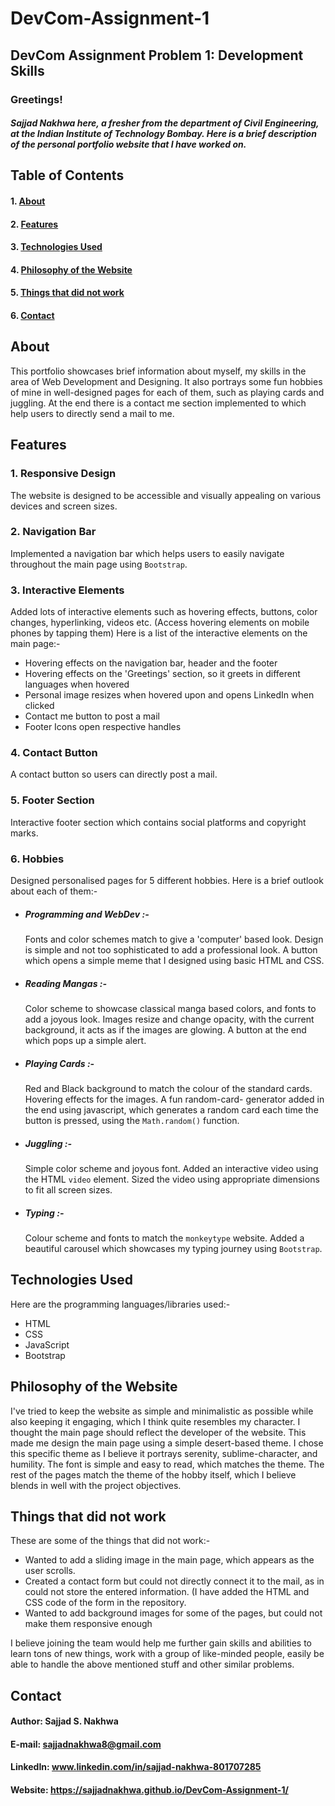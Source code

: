 # DevCom-Assignment-1
## DevCom Assignment Problem 1: Development Skills
### Greetings!
##### Sajjad Nakhwa here, a fresher from the department of Civil Engineering, at the Indian Institute of Technology Bombay. Here is a brief description of the personal portfolio website that I have worked on.

## Table of Contents 
#### 1. [About](#about)
#### 2. [Features](#features)
#### 3. [Technologies Used](#technologies-used)
#### 4. [Philosophy of the Website](#philosophy-of-the-website)
#### 5. [Things that did not work](#things-that-did-not-work)
#### 6. [Contact](#contact)

## About 
This portfolio showcases brief information about myself, my skills in the area of Web Development and Designing. It also portrays some fun hobbies of mine in well-designed pages for each of them, such as playing cards and juggling. At the end there is a contact me section implemented to which help users to directly send a mail to me. 
## Features
### 1. Responsive Design
The website is designed to be accessible and visually appealing on various devices and screen sizes.
### 2. Navigation Bar
Implemented a navigation bar which helps users to easily navigate throughout the main page using `Bootstrap`.
### 3. Interactive Elements
Added lots of interactive elements such as hovering effects, buttons, color changes, hyperlinking, videos etc. (Access hovering elements on mobile phones by tapping them) 
Here is a list of the interactive elements on the main page:-
- Hovering effects on the navigation bar, header and the footer
- Hovering effects on the 'Greetings' section, so it greets in different languages when hovered
- Personal image resizes when hovered upon and opens LinkedIn when clicked
- Contact me button to post a mail
- Footer Icons open respective handles
### 4. Contact Button
A contact button so users can directly post a mail.
### 5. Footer Section
Interactive footer section which contains social platforms and copyright marks.
### 6. Hobbies
Designed personalised pages for 5 different hobbies. Here is a brief outlook about each of them:-
- ##### Programming and WebDev :- 
  Fonts and color schemes match to give a 'computer' based look. Design is simple and not too sophisticated to add a professional look. A button which opens a simple meme that I designed using basic HTML and CSS.
- ##### Reading Mangas :-
  Color scheme to showcase classical manga based colors, and fonts to add a joyous look. Images resize and change opacity, with the current background, it acts as if the images are glowing. A button at the end which pops up a simple alert.
- ##### Playing Cards :-
  Red and Black background to match the colour of the standard cards. Hovering effects for the images. A fun random-card- generator added in the end using javascript, which generates a random card each time the button is pressed, using the `Math.random()` function.
- ##### Juggling :-
  Simple color scheme and joyous font. Added an interactive video using the HTML `video` element. Sized the video using appropriate dimensions to fit all screen sizes.
- ##### Typing :-
  Colour scheme and fonts to match the `monkeytype` website. Added a beautiful carousel which showcases my typing journey using `Bootstrap`.
## Technologies Used
Here are the programming languages/libraries used:-
- HTML
- CSS
- JavaScript
- Bootstrap
## Philosophy of the Website
I've tried to keep the website as simple and minimalistic as possible while also keeping it engaging, which I think quite resembles my character. I thought the main page should reflect the developer of the website. This made me design the main page using a simple desert-based theme. I chose this specific theme as I believe it portrays serenity, sublime-character, and humility. The font is simple and easy to read, which matches the theme. The rest of the pages match the theme of the hobby itself, which I believe blends in well with the project objectives.
## Things that did not work
These are some of the things that did not work:-
- Wanted to add a sliding image in the main page, which appears as the user scrolls.
- Created a contact form but could not directly connect it to the mail, as in could not store the entered information. (I have added the HTML and CSS code of the form in the repository.
- Wanted to add background images for some of the pages, but could not make them responsive enough

I believe joining the team would help me further gain skills and abilities to learn tons of new things, work with a group of like-minded people, easily be able to handle the above mentioned stuff and other similar problems.
## Contact
#### Author: Sajjad S. Nakhwa
#### E-mail: sajjadnakhwa8@gmail.com
#### LinkedIn: www.linkedin.com/in/sajjad-nakhwa-801707285
#### Website: https://sajjadnakhwa.github.io/DevCom-Assignment-1/


